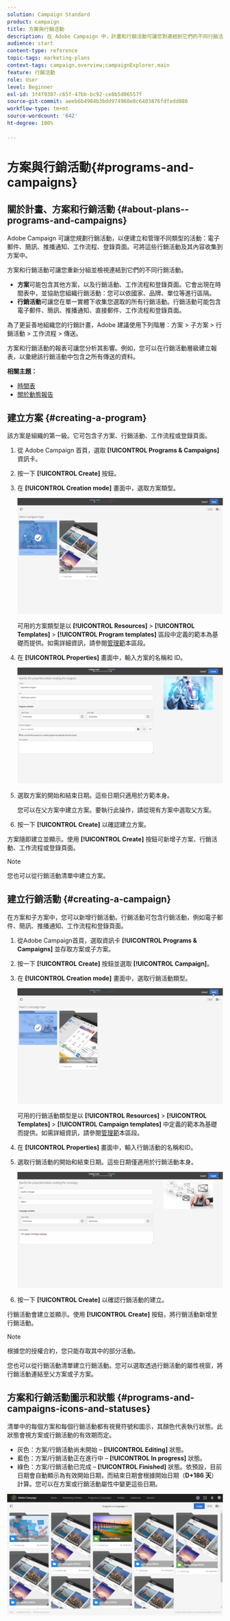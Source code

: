```yaml
---
solution: Campaign Standard
product: campaign
title: 方案與行銷活動
description: 在 Adobe Campaign 中，計畫和行銷活動可讓您對連結到它們的不同行銷活動進行分組和協調。方案和行銷活動的報表可讓您分析其影響。
audience: start
content-type: reference
topic-tags: marketing-plans
context-tags: campaign,overview;campaignExplorer,main
feature: 行銷活動
role: User
level: Beginner
exl-id: 3f4f9307-c65f-47bb-bc92-ce8b5d06557f
source-git-commit: aeeb6b4984b3bdd974960e8c6403876fdfedd886
workflow-type: tm+mt
source-wordcount: '642'
ht-degree: 100%

---
```


# 方案與行銷活動{#programs-and-campaigns}

## 關於計畫、方案和行銷活動 {#about-plans--programs-and-campaigns}

Adobe Campaign 可讓您規劃行銷活動，以便建立和管理不同類型的活動：電子郵件、簡訊、推播通知、工作流程、登錄頁面。可將這些行銷活動及其內容收集到方案中。

方案和行銷活動可讓您重新分組並檢視連結到它們的不同行銷活動。

* **方案**&#x200B;可能包含其他方案，以及行銷活動、工作流程和登錄頁面。它會出現在時間表中，並協助您組織行銷活動：您可以依國家、品牌、單位等進行區隔。
* **行銷活動**&#x200B;可讓您在單一實體下收集您選取的所有行銷活動。行銷活動可能包含電子郵件、簡訊、推播通知、直接郵件、工作流程和登錄頁面。

為了更妥善地組織您的行銷計畫，Adobe 建議使用下列階層：方案 > 子方案 > 行銷活動 > 工作流程 > 傳送。

方案和行銷活動的報表可讓您分析其影響。例如，您可以在行銷活動層級建立報表，以彙總該行銷活動中包含之所有傳送的資料。

**相關主題：**

* [時間表](../../start/using/timeline.md)
* [關於動態報告](../../reporting/using/about-dynamic-reports.md)

## 建立方案 {#creating-a-program}

該方案是組織的第一級。它可包含子方案、行銷活動、工作流程或登錄頁面。

1. 從 Adobe Campaign 首頁，選取 **[!UICONTROL Programs & Campaigns]** 資訊卡。
1. 按一下 **[!UICONTROL Create]** 按鈕。
1. 在 **[!UICONTROL Creation mode]** 畫面中，選取方案類型。

   ![](assets/programs_and_campaigns_2.png)

   可用的方案類型是以 **[!UICONTROL Resources]** > **[!UICONTROL Templates]** > **[!UICONTROL Program templates]** 區段中定義的範本為基礎而提供。如需詳細資訊，請參閱[管理範](../../start/using/marketing-activity-templates.md)本區段。

1. 在 **[!UICONTROL Properties]** 畫面中，輸入方案的名稱和 ID。

   ![](assets/programs_and_campaigns_3.png)

1. 選取方案的開始和結束日期。這些日期只適用於方範本身。

   您可以在父方案中建立方案。要執行此操作，請從現有方案中選取父方案。

1. 按一下 **[!UICONTROL Create]** 以確認建立方案。

方案隨即建立並顯示。使用 **[!UICONTROL Create]** 按鈕可新增子方案、行銷活動、工作流程或登錄頁面。

>[!NOTE]
>
>您也可以從行銷活動清單中建立方案。

## 建立行銷活動 {#creating-a-campaign}

在方案和子方案中，您可以新增行銷活動。行銷活動可包含行銷活動，例如電子郵件、簡訊、推播通知、工作流程和登錄頁面。

1. 從Adobe Campaign首頁，選取資訊卡 **[!UICONTROL Programs & Campaigns]** 並存取方案或子方案。
1. 按一下 **[!UICONTROL Create]** 按鈕並選取 **[!UICONTROL Campaign]**。
1. 在 **[!UICONTROL Creation mode]** 畫面中，選取行銷活動類型。

   ![](assets/programs_and_campaigns_7.png)

   可用的行銷活動類型是以 **[!UICONTROL Resources]** > **[!UICONTROL Templates]** > **[!UICONTROL Campaign templates]** 中定義的範本為基礎而提供。如需詳細資訊，請參閱[管理範](../../start/using/marketing-activity-templates.md)本區段。

1. 在 **[!UICONTROL Properties]** 畫面中，輸入行銷活動的名稱和ID。
1. 選取行銷活動的開始和結束日期。這些日期僅適用於行銷活動本身。

   ![](assets/programs_and_campaigns_8.png)

1. 按一下 **[!UICONTROL Create]** 以確認行銷活動的建立。

行銷活動會建立並顯示。使用 **[!UICONTROL Create]** 按鈕，將行銷活動新增至行銷活動。

>[!NOTE]
>
>根據您的授權合約，您只能存取其中的部分活動。

您也可以從行銷活動清單建立行銷活動。您可以選取透過行銷活動的屬性視窗，將行銷活動連結至父方案或子方案。

## 方案和行銷活動圖示和狀態 {#programs-and-campaigns-icons-and-statuses}

清單中的每個方案和每個行銷活動都有視覺符號和圖示，其顏色代表執行狀態。此狀態會視方案或行銷活動的有效期而定。

* 灰色：方案/行銷活動尚未開始 – **[!UICONTROL Editing]** 狀態。
* 藍色：方案/行銷活動正在進行中 – **[!UICONTROL In progress]** 狀態。
* 綠色：方案/行銷活動已完成 – **[!UICONTROL Finished]** 狀態。依預設，目前日期會自動顯示為有效開始日期，而結束日期會根據開始日期（**D+186 天**）計算。您可以在方案或行銷活動屬性中變更這些日期。

![](assets/programs_and_campaigns.png)
